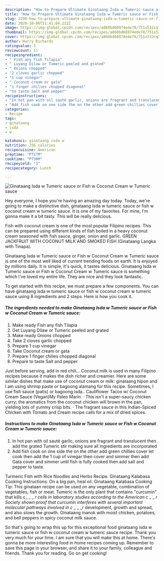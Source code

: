```yaml
---
description: "How to Prepare Ultimate Ginataang Isda w Tumeric sauce or Fish w Coconut Cream w Tumeric sauce"
title: "How to Prepare Ultimate Ginataang Isda w Tumeric sauce or Fish w Coconut Cream w Tumeric sauce"
slug: 2290-how-to-prepare-ultimate-ginataang-isda-w-tumeric-sauce-or-fish-w-coconut-cream-w-tumeric-sauce
date: 2020-10-06T21:41:04.212Z
image: https://img-global.cpcdn.com/recipes/a860bd68974ede78/751x532cq70/ginataang-isda-w-tumeric-sauce-or-fish-w-coconut-cream-w-tumeric-sauce-recipe-main-photo.jpg
thumbnail: https://img-global.cpcdn.com/recipes/a860bd68974ede78/751x532cq70/ginataang-isda-w-tumeric-sauce-or-fish-w-coconut-cream-w-tumeric-sauce-recipe-main-photo.jpg
cover: https://img-global.cpcdn.com/recipes/a860bd68974ede78/751x532cq70/ginataang-isda-w-tumeric-sauce-or-fish-w-coconut-cream-w-tumeric-sauce-recipe-main-photo.jpg
author: Harry Richards
ratingvalue: 3
reviewcount: 11
recipeingredient:
- " Fish any fish Tilapia"
- " Luyang Dilaw or Tumeric peeled and grated"
- " Onions chopped"
- "2 cloves garlic chopped"
- "1 cup vinegar"
- " Coconut cream or gata"
- "1 finger chilies chopped diagonal"
- "to taste Salt and pepper"
recipeinstructions:
- "In hot pan with oil sauté garlic, onions are fragrant and translucent then add the grated Tumeric stir making sure all ingredients are incorporated"
- "Add fish cook on one side the on the other add green chillies cover let cook then add the 1 cup of vinegar then cover and simmer then add Gata cover and simmer until fish is fully cooked then add salt and pepper to taste."
categories:
- Recipe
tags:
- ginataang
- isda
- w

katakunci: ginataang isda w 
nutrition: 256 calories
recipecuisine: American
preptime: "PT17M"
cooktime: "PT38M"
recipeyield: "3"
recipecategory: Lunch

---
```



![Ginataang Isda w Tumeric sauce or Fish w Coconut Cream w Tumeric sauce](https://img-global.cpcdn.com/recipes/a860bd68974ede78/751x532cq70/ginataang-isda-w-tumeric-sauce-or-fish-w-coconut-cream-w-tumeric-sauce-recipe-main-photo.jpg)

Hey everyone, I hope you're having an amazing day today. Today, we're going to make a distinctive dish, ginataang isda w tumeric sauce or fish w coconut cream w tumeric sauce. It is one of my favorites. For mine, I'm gonna make it a bit tasty. This will be really delicious.

Fish with coconut cream is one of the most popular Filipino recipes. This can be prepared using different kinds of fish boiled in a heavy coconut cream seasoned with fish sauce, ginger, onion and garlic. GREEN JACKFRUIT WITH COCONUT MILK AND SMOKED FISH (Ginataang Langka with Tinapa).

Ginataang Isda w Tumeric sauce or Fish w Coconut Cream w Tumeric sauce is one of the most well liked of current trending foods on earth. It is enjoyed by millions daily. It is simple, it's quick, it tastes delicious. Ginataang Isda w Tumeric sauce or Fish w Coconut Cream w Tumeric sauce is something which I've loved my entire life. They are nice and they look fantastic.


To get started with this recipe, we must prepare a few components. You can have ginataang isda w tumeric sauce or fish w coconut cream w tumeric sauce using 8 ingredients and 2 steps. Here is how you cook it.

<!--inarticleads1-->

##### The ingredients needed to make Ginataang Isda w Tumeric sauce or Fish w Coconut Cream w Tumeric sauce:

1. Make ready  Fish any fish Tilapia
1. Get  Luyang Dilaw or Tumeric peeled and grated
1. Make ready  Onions chopped
1. Take 2 cloves garlic chopped
1. Prepare 1 cup vinegar
1. Take  Coconut cream or gata
1. Prepare 1 finger chilies chopped diagonal
1. Prepare to taste Salt and pepper


Just before serving, add in red chili… Coconut milk is used in many Filipino recipes because it makes the dish richer and creamier. Here are some similar dishes that make use of coconut cream or milk: ginataang hipon and I am using shrimp paste or bagoong alamang for this recipe. Sometimes, I use fish sauce (patis) or bagoong isda.. Cauliflower Tacos w/ Coconut Cream Sauce (Vegan)My Paleo Marin. · This isn&#39;t a super-saucy chicken curry; the aromatics from the coconut chicken will brown in the pan, yielding lots of yummy crisp bits. · The fragrant sauce in this Indian-Spiced Chicken with Tomato and Cream recipe calls for a mix of dried spices. 

<!--inarticleads2-->

##### Instructions to make Ginataang Isda w Tumeric sauce or Fish w Coconut Cream w Tumeric sauce:

1. In hot pan with oil sauté garlic, onions are fragrant and translucent then add the grated Tumeric stir making sure all ingredients are incorporated
1. Add fish cook on one side the on the other add green chillies cover let cook then add the 1 cup of vinegar then cover and simmer then add Gata cover and simmer until fish is fully cooked then add salt and pepper to taste.


Turmeric Fish with Rice Noodles and Herbs Recipe. Ginataang Kalabasa Cooking Instructions: On a big pan, heal oil. Ginataang Kalabasa Cooking Tip: This ginataan recipe can be used on any vegetable, combination of vegetables, fish or meat. Tumeric is the only plant that contains &#34;curcumin&#34; that kills c_ _ _ _r cells in laboratory studies according to the American c_ _ _ _r Society shown proof that curcumin interferes with several important molecular pathways involved in c_ _ _ _r development, growth and spread, and also slows the growth. Ginataang manok with moist chicken, potatoes, and bell peppers in spicy coconut milk sauce. 

So that's going to wrap this up for this exceptional food ginataang isda w tumeric sauce or fish w coconut cream w tumeric sauce recipe. Thank you very much for your time. I am sure that you will make this at home. There's gonna be more interesting food in home recipes coming up. Remember to save this page in your browser, and share it to your family, colleague and friends. Thank you for reading. Go on get cooking!
